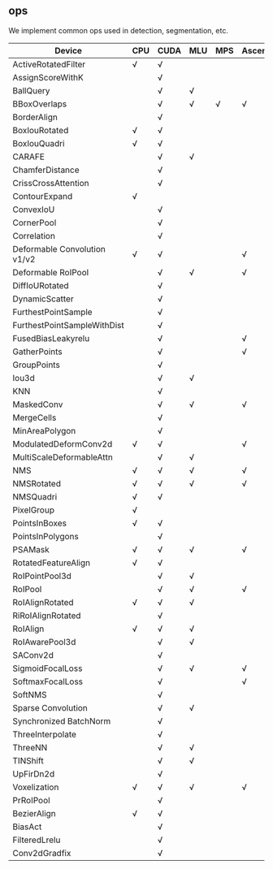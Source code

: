 ## ops

We implement common ops used in detection, segmentation, etc.

| Device                       | CPU | CUDA | MLU | MPS | Ascend |
| ---------------------------- | --- | ---- | --- | --- | ------ |
| ActiveRotatedFilter          | √   | √    |     |     |        |
| AssignScoreWithK             |     | √    |     |     |        |
| BallQuery                    |     | √    | √   |     |        |
| BBoxOverlaps                 |     | √    | √   | √   | √      |
| BorderAlign                  |     | √    |     |     |        |
| BoxIouRotated                | √   | √    |     |     |        |
| BoxIouQuadri                 | √   | √    |     |     |        |
| CARAFE                       |     | √    | √   |     |        |
| ChamferDistance              |     | √    |     |     |        |
| CrissCrossAttention          |     | √    |     |     |        |
| ContourExpand                | √   |      |     |     |        |
| ConvexIoU                    |     | √    |     |     |        |
| CornerPool                   |     | √    |     |     |        |
| Correlation                  |     | √    |     |     |        |
| Deformable Convolution v1/v2 | √   | √    |     |     | √      |
| Deformable RoIPool           |     | √    | √   |     | √      |
| DiffIoURotated               |     | √    |     |     |        |
| DynamicScatter               |     | √    |     |     |        |
| FurthestPointSample          |     | √    |     |     |        |
| FurthestPointSampleWithDist  |     | √    |     |     |        |
| FusedBiasLeakyrelu           |     | √    |     |     | √      |
| GatherPoints                 |     | √    |     |     | √      |
| GroupPoints                  |     | √    |     |     |        |
| Iou3d                        |     | √    | √   |     |        |
| KNN                          |     | √    |     |     |        |
| MaskedConv                   |     | √    | √   |     | √      |
| MergeCells                   |     | √    |     |     |        |
| MinAreaPolygon               |     | √    |     |     |        |
| ModulatedDeformConv2d        | √   | √    |     |     | √      |
| MultiScaleDeformableAttn     |     | √    | √   |     |        |
| NMS                          | √   | √    | √   |     | √      |
| NMSRotated                   | √   | √    | √   |     | √      |
| NMSQuadri                    | √   | √    |     |     |        |
| PixelGroup                   | √   |      |     |     |        |
| PointsInBoxes                | √   | √    |     |     |        |
| PointsInPolygons             |     | √    |     |     |        |
| PSAMask                      | √   | √    | √   |     | √      |
| RotatedFeatureAlign          | √   | √    |     |     |        |
| RoIPointPool3d               |     | √    | √   |     |        |
| RoIPool                      |     | √    | √   |     | √      |
| RoIAlignRotated              | √   | √    | √   |     |        |
| RiRoIAlignRotated            |     | √    |     |     |        |
| RoIAlign                     | √   | √    | √   |     |        |
| RoIAwarePool3d               |     | √    | √   |     |        |
| SAConv2d                     |     | √    |     |     |        |
| SigmoidFocalLoss             |     | √    | √   |     | √      |
| SoftmaxFocalLoss             |     | √    |     |     | √      |
| SoftNMS                      |     | √    |     |     |        |
| Sparse Convolution           |     | √    | √   |     |        |
| Synchronized BatchNorm       |     | √    |     |     |        |
| ThreeInterpolate             |     | √    |     |     |        |
| ThreeNN                      |     | √    | √   |     |        |
| TINShift                     |     | √    | √   |     |        |
| UpFirDn2d                    |     | √    |     |     |        |
| Voxelization                 | √   | √    | √   |     | √      |
| PrRoIPool                    |     | √    |     |     |        |
| BezierAlign                  | √   | √    |     |     |        |
| BiasAct                      |     | √    |     |     |        |
| FilteredLrelu                |     | √    |     |     |        |
| Conv2dGradfix                |     | √    |     |     |        |
